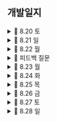 ## 개발일지

<details>
   <summary> 🍎 8.20 토</summary>
    
https://user-images.githubusercontent.com/108191001/185752099-8c16169c-60e7-4b61-9308-387ad5f228b4.mov

    최종 목표: 홈 화면 구현 끝내기
    
    ☑️ 완료 
        - 카테고리 컬렉션 뷰 구현 완료
        - 배너 부분 구현 완료
        - tabman 이용하여 추천상품 탭, 추천상품 안에 컬렉션 뷰 구현 완료
        - tabman 이용하여 브랜드 탭 구현 완료
    
    ❌ 미해결
        - 배너 부분 자체는 구현 완료하였으나 navigation bar 부분과 어떻게 연결해야 할지 모르겠음 ➡️ 완료
        - 이때 스크롤 시 navigation bar custom 필요
        - 카테고리 컬렉션 뷰 밑 indicator 고민
        - sticky header
    
    🤔 느낀점
        - 시간 분배를 잘해야 할 듯하다. 구현해야 할 UI가 겁나 많다.
        - 뭔가 부담감에 자꾸 고민하는 시간이 길어지는 것 같다.
        - 오늘도 목표한 것의 50퍼센트를 겨우 한 것 같다.
        - 어려운 부분은 일단 기록해 두고 할 수 있는 것부터 해치우자.
  
</details>

<details>
   <summary> 🍎 8.21 일</summary>

https://user-images.githubusercontent.com/108191001/185796249-6cd5d69f-b211-468f-863a-27c3086c5ff0.mov

    최종 목표: 상품 상세 화면, 등록 화면, 검색 화면 UI구현 완료하기
    
    ☑️ 완료
      - 상품 선택 시 나오는 디테일 화면
      - 검색 화면 
      - 등록 화면 (디테일 부족)
        
    
    ❌ 미해결
      - 등록 화면 디테일 부족 ➡️ 완료
      - tab bar에서 등록 버튼 누를 시 modal 형식으로 나오는데 이를 구현하는 방법
   
</details>

<details>
   <summary> 🍎 8.22 월 </summary>
   
https://user-images.githubusercontent.com/108191001/185931317-7506625c-7a28-4382-b2c5-c1b5f8180f00.mov

    최종 목표: 등록 화면 디테일, 홈 화면 배너
    
    ☑️ 완료
      - 등록 화면 디테일 부분(태그 부분 제외)
      - 배너 화면
      - 스크롤 시 내비게이션 화면 커스텀
        
    
    ❌ 미해결
      - collectionView 밑 horizontal indicator 부분 구현
      - 검색 화면은 push 되어 나오는 것처럼, 등록 화면은 modal 처럼 나옴 -> 구현 방법?
      - 옵션 선택 화면 디테일
   
</details>

<details>
   <summary> 🍏 피드백 질문 </summary>

https://user-images.githubusercontent.com/108191001/185930775-6359950e-c531-4d45-a70d-c270443a37ca.MP4

   1. tab bar의 검색 탭할 시 push 뷰컨으로 보임
   2. tab bar의 등록 버튼 탭할 시 modal present 형식으로 보임 -> 해결 ⭕️
   3. collectionView 밑의 indicator 구현 방식 -> 후순위❗️
   4. tab man 이용할 때, conainer view 사용 시 각 탭의 크기는 항상 같은가용?? (홈 화면의 추천상품 - 브랜드)
   5. tableView나 collectionView 크기에 따라 scrollView가 변하게 하고 싶다면...? (My 화면 판매중 - 예약중 - 판매 완료 부분) - 4번 관련
   6. navigation bar uiview로 커스텀 storyboard -> ❌
   7. 등록 화면 - 옵션 선택 화면 segmented control -> 버튼으로 -> 해결 ⭕️
   
</details>

<details>
   <summary> 🍎 8.23 월 </summary>

https://user-images.githubusercontent.com/108191001/186191373-64e58d23-0253-4c5f-a34c-274a4286a6fb.mov

    최종 목표: 등록 화면 디테일, 피드백 부분 해결
    
    ☑️ 완료
    - tab bar에서 등록 탭할 시 modal 형식으로 보여주기
    - My tab: UI 구현
    - 등록 tab: 옵션 선택 버튼 탭할 시 나오는 modal 창 디테일 변경
    - 상품 조회 API 연동
      
       
    ❌ 미해결
    - tab bar에서 검색 화면 탭할 시 navigation push 형식으로 보여주기
 
</details>

<details>
   <summary> 🍎 8.24 화 </summary>
  
   - 회원가입
   
https://user-images.githubusercontent.com/108191001/186443805-b08e87a2-4aad-48ca-af80-a8605faf4e1a.mov

   - 상품 검색
   
https://user-images.githubusercontent.com/108191001/186444144-0b495939-531c-4c70-871b-e12ef142b156.mov

   - 상품 디테일 뷰
   
https://user-images.githubusercontent.com/108191001/186444372-29c94fa1-11e5-44a1-9e2c-71ff8539182f.mov

   
    최종 목표: 상품 검색 API 연동, 상품 디테일뷰 UI, 로그인 API 연동, 회원가입 UI
    
    ☑️ 완료
      - <상품 디테일뷰> tag 구현, 이미지 page indicator
      - <검색 탭> 상품 검색 UI 완료  / 상품 검색 API 연동 완료
      - <결제> 결제 탭 UI 구현 중
      - 회원가입 API는 연동 완료
      
       
    ❌ 미해결
      - 로그인 API -> 지금 해도 되는 건지 아닌지 너무 애매... 함 ㅠ
      - sticky header
      - 검색 시 필터 버튼(정확도순/최신순 ... ~)  누를 시 나오는 보기 옵션에서 3열/2열/1열 옵션은 아직 구현하지 않음
      - 서버분들이 개발하신 API가 진짜 번장 앱의 회원가입의 방식과 달라서 UI 디테일 구현 부족 ㅠ -> 추후에 구현해 주신다고 함~! 나는 어떻게 할까 고민 중...
 
</details>

<details>
   <summary> 🍎 8.25 목 </summary>

    최종 목표: 상품 디테일 뷰, my 탭
    아 중간에 레이아웃 깨지는 오류 나와서 상품 디테일 뷰 처음부터 다시 만들었다... 진짜 심장 배밖으로 나올 뻔
    
    ☑️ 완료
    <My 탭>
      - 사용자 판매중&예약중&판매 완료 UI
      - 사용자 판매 목록 조회 api 엮기
      - state에 따라 이미지 변경 
    <상품>
       - 상점 화면 조회 api 엮기

    ❌ 미해결
    - 상점에서 상품을 조회하면 현재 클릭된 상품도 같이 나옴 -> 어떻게 할지 서버분이랑 이야기 나눠야 함
 
</details>

<details>
   <summary> 🍎 8.26 금 </summary>

https://user-images.githubusercontent.com/108191001/186914546-1f639940-0df2-4c77-aed4-fc24c8d61e87.mov

https://user-images.githubusercontent.com/108191001/186915154-b0c10867-49bd-43f5-9204-b8d22e58952c.mov

https://user-images.githubusercontent.com/108191001/186915269-e15b43fa-8345-4fab-926c-601e4f03ff42.mov

https://user-images.githubusercontent.com/108191001/186915711-3fd258b7-8abd-40e5-93a2-c859e8c94678.mov

    ☑️ 완료
      - my 탭 - 프로필 탭 - 상태변경 UI 구현
      - 상점 화면 출력 API 엮기
      - 최근 본 상품 UI + 최근 본 상품 API 엮기
      - 브랜드 보러가기 탭 이후 UI 구현 
      - 브랜드 관련 API 엮기
      - 브랜드 - 팔로우 API 엮기
  
    ❌ 미해결
       - 회원 정보 수정을 해야 하는데 Patch 하는 게 너무 헷갈린다...! 
       - 각종 navigation bar들 디테일과 정리 부족
 
</details>

<details>
   <summary> 🍎 8.27 토 </summary>
</details>

<details>
   <summary> 🍎 8.28 일 </summary>
</details>

